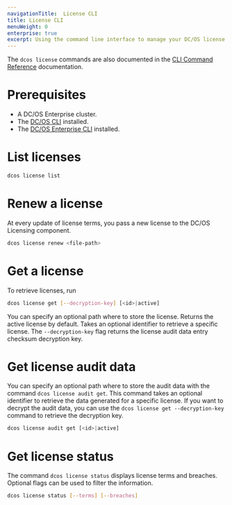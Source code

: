```yaml
---
navigationTitle:  License CLI
title: License CLI
menuWeight: 0
enterprise: true
excerpt: Using the command line interface to manage your DC/OS license
---
```


The `dcos license` commands are also documented in the [CLI Command Reference](/mesosphere/dcos/2.0/cli/command-reference/dcos-license/) documentation.

# Prerequisites
- A DC/OS Enterprise cluster.
- The [DC/OS CLI](/mesosphere/dcos/2.0/cli/install/) installed.
- The [DC/OS Enterprise CLI](/mesosphere/dcos/2.0/cli/plugins/#enterprise-cli-plugin) installed.


# List licenses

```bash
dcos license list
```

# Renew a license

At every update of license terms, you pass a new license to the DC/OS Licensing component.

```bash
dcos license renew <file-path>
```

# Get a license

To retrieve licenses, run

```bash
dcos license get [--decryption-key] [<id>|active]
```

You can specify an optional path where to store the license. Returns the active license by default. Takes an optional identifier to retrieve a specific license. The `--decryption-key` flag returns the license audit data entry checksum decryption key.

# Get license audit data

You can specify an optional path where to store the audit data with the command `dcos license audit get`. This command takes an optional identifier to retrieve the data generated for a specific license. If you want to decrypt the audit data, you can use the `dcos license get --decryption-key` command to retrieve the decryption key.


```bash
dcos license audit get [<id>|active]
```


# Get license status

The command `dcos license status` displays license terms and breaches. Optional flags can be used to filter the information.


```bash
dcos license status [--terms] [--breaches]
```

